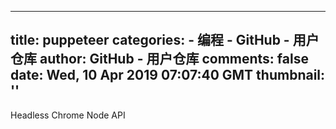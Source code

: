 
---
title: puppeteer
categories: 
    - 编程
    - GitHub - 用户仓库
author: GitHub - 用户仓库
comments: false
date: Wed, 10 Apr 2019 07:07:40 GMT
thumbnail: ''
---

<div>   
Headless Chrome Node API  
</div>
            